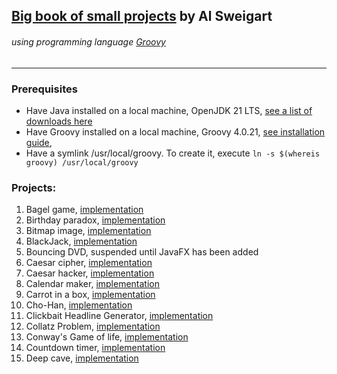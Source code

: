 ## [Big book of small projects](https://nostarch.com/big-book-small-python-projects) by Al Sweigart
###### _using programming language [Groovy](https://groovy-lang.org)_

---

### Prerequisites

* Have Java installed on a local machine, OpenJDK 21 LTS, [see a list of downloads here](https://docs.aws.amazon.com/corretto/latest/corretto-21-ug/downloads-list.html)
* Have Groovy installed on a local machine, Groovy 4.0.21, [see installation guide](https://groovy-lang.org/install.html), 
* Have a symlink /usr/local/groovy. To create it, execute `ln -s $(whereis groovy) /usr/local/groovy`

### Projects:

1. Bagel game, [implementation](src/main/java/com/example/big_book_groovy/BagelGame.groovy)
2. Birthday paradox, [implementation](src/main/java/com/example/big_book_groovy/BirthdayParadox.groovy)
3. Bitmap image, [implementation](src/main/java/com/example/big_book_groovy/BitmapImage.groovy)
4. BlackJack, [implementation](src/main/java/com/example/big_book_groovy/BlackJack.groovy)
5. Bouncing DVD, suspended until JavaFX has been added
6. Caesar cipher, [implementation](src/main/java/com/example/big_book_groovy/CaesarCipher.groovy)
7. Caesar hacker, [implementation](src/main/java/com/example/big_book_groovy/CaesarHacker.groovy)
8. Calendar maker, [implementation](src/main/java/com/example/big_book_groovy/CalendarMaker.groovy)
9. Carrot in a box, [implementation](src/main/java/com/example/big_book_groovy/CarrotBoxGame.groovy)
10. Cho-Han, [implementation](src/main/java/com/example/big_book_groovy/ChoHanGame.groovy)
11. Clickbait Headline Generator, [implementation](src/main/java/com/example/big_book_groovy/ClickBaitHeadlineGenerator.groovy)
12. Collatz Problem, [implementation](src/main/java/com/example/big_book_groovy/CollatzProblem.groovy)
13. Conway's Game of life, [implementation](src/main/java/com/example/big_book_groovy/ConwayGameOfLife.groovy)
14. Countdown timer, [implementation](src/main/java/com/example/big_book_groovy/CountDownTimer.groovy)
15. Deep cave, [implementation](src/main/java/com/example/big_book_groovy/DeepCave.groovy)